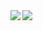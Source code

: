 <a href="https://github.com/Kiharaten/VirtualClassRoom/">
  <img align="left" src="https://github-readme-stats.vercel.app/api?username=Kiharaten&count_private=true&show_icons=true" />
</a>
<a href="https://github.com/Kiharaten/VirtualClassRoom/">
  <img align="left" src="https://github-readme-stats.vercel.app/api/top-langs/?username=Kiharaten&langs_count=3" />
</a>
<!-- ![](https://komarev.com/ghpvc/?username=Kiharaten&color=brightgreen) -->

<!--
**Kiharaten/Kiharaten** is a ✨ _special_ ✨ repository because its `README.md` (this file) appears on your GitHub profile.

Here are some ideas to get you started:

- 🔭 I’m currently working on ...
- 🌱 I’m currently learning ...
- 👯 I’m looking to collaborate on ...
- 🤔 I’m looking for help with ...
- 💬 Ask me about ...
- 📫 How to reach me: ...
- 😄 Pronouns: ...
- ⚡ Fun fact: ...
-->
